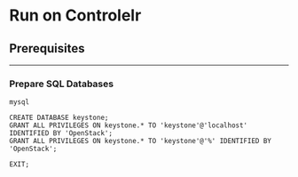 # Run on Controlelr
## Prerequisites
---
### Prepare SQL Databases
```shell
mysql
```
```shell
CREATE DATABASE keystone;
GRANT ALL PRIVILEGES ON keystone.* TO 'keystone'@'localhost' IDENTIFIED BY 'OpenStack';
GRANT ALL PRIVILEGES ON keystone.* TO 'keystone'@'%' IDENTIFIED BY 'OpenStack';
```
```shell
EXIT;
```
